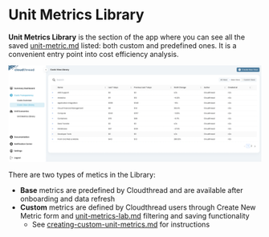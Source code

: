 # Unit Metrics Library

**Unit Metrics Library** is the section of the app where you can see all the saved [unit-metric.md](unit-metric.md "mention") listed: both custom and predefined ones. It is a convenient entry point into cost efficiency analysis.

![Unit Metrics Library](<../../.gitbook/assets/cost-view-library-1 (2).png>)

There are two types of metics in the Library:

* **Base** metrics are predefined by Cloudthread and are available after onboarding and data refresh
* **Custom** metrics are defined by Cloudthread users through Create New Metric form and [unit-metrics-lab.md](unit-metrics-lab.md "mention") filtering and saving functionality
  * See [creating-custom-unit-metrics.md](../../guides/creating-custom-unit-metrics.md "mention") for instructions
